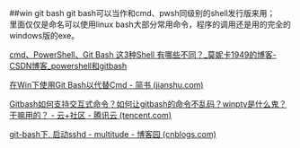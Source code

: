 ##win
git bash
git bash可以当作和cmd、pwsh同级别的shell发行版来用；  
里面仅仅是命名可以使用linux bash大部分常用命令，程序的调用还是用的完全的windows版的exe。  

[cmd、PowerShell、Git Bash 这3种Shell 有哪些不同？_莫妮卡1949的博客-CSDN博客_powershell和gitbash](https://blog.csdn.net/monika_beiluqi/article/details/106693150)  

[在Win下使用Git Bash以代替Cmd - 简书 (jianshu.com)](https://www.jianshu.com/p/8a4f49a6a7aa)   

[Gitbash如何支持交互式命令？如何让gitbash的命令不乱码？winpty是什么鬼？干嘛用的？ - 云+社区 - 腾讯云 (tencent.com)](https://cloud.tencent.com/developer/article/1367133)  

[git-bash下, 启动sshd - multitude - 博客园 (cnblogs.com)](https://www.cnblogs.com/tekikesyo/p/11201760.html)  
